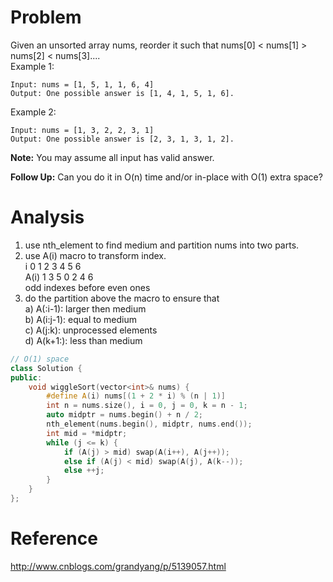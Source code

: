 # Problem
Given an unsorted array nums, reorder it such that nums[0] < nums[1] > nums[2] < nums[3]....  
Example 1:
```
Input: nums = [1, 5, 1, 1, 6, 4]
Output: One possible answer is [1, 4, 1, 5, 1, 6].
```
Example 2:
```
Input: nums = [1, 3, 2, 2, 3, 1]
Output: One possible answer is [2, 3, 1, 3, 1, 2].
```
**Note:**
You may assume all input has valid answer.

**Follow Up:**
Can you do it in O(n) time and/or in-place with O(1) extra space?

# Analysis
1. use nth_element to find medium and partition nums into two parts.
2. use A(i) macro to transform index.  
    i     0 1 2 3 4 5 6  
    A(i)  1 3 5 0 2 4 6  
    odd indexes before even ones
3. do the partition above the macro to ensure that  
    a) A(:i-1): larger then medium   
    b) A(i:j-1): equal to medium  
    c) A(j:k): unprocessed elements  
    d) A(k+1:): less than medium
```C++
// O(1) space
class Solution {
public:
    void wiggleSort(vector<int>& nums) {
        #define A(i) nums[(1 + 2 * i) % (n | 1)]
        int n = nums.size(), i = 0, j = 0, k = n - 1;
        auto midptr = nums.begin() + n / 2;
        nth_element(nums.begin(), midptr, nums.end());
        int mid = *midptr;
        while (j <= k) {
            if (A(j) > mid) swap(A(i++), A(j++));
            else if (A(j) < mid) swap(A(j), A(k--));
            else ++j;
        }
    }
};
```

# Reference
http://www.cnblogs.com/grandyang/p/5139057.html
